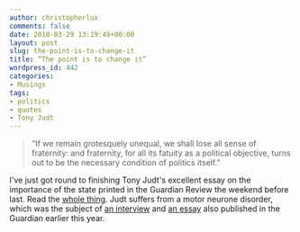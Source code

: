 ```yaml
---
author: christopherlux
comments: false
date: 2010-03-29 13:19:49+00:00
layout: post
slug: the-point-is-to-change-it
title: “The point is to change it”
wordpress_id: 442
categories:
- Musings
tags:
- politics
- quotes
- Tony Judt
---
```


> “If we remain grotesquely unequal, we shall lose all sense of fraternity: and fraternity, for all its fatuity as a political objective, turns out to be the necessary condition of politics itself.”

I've just got round to finishing Tony Judt's excellent essay on the importance of the state printed in the Guardian Review the weekend before last. Read the [whole thing](http://bit.ly/99WS3D). Judt suffers from a motor neurone disorder, which was the subject of [an interview](http://www.guardian.co.uk/theguardian/2010/jan/09/tony-judt-motor-neurone-disease) and [an essay](http://www.guardian.co.uk/theguardian/2010/jan/09/tony-judt-motor-neuron-disorder) also published in the Guardian earlier this year.

